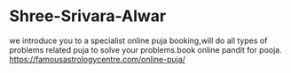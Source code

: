 # Shree-Srivara-Alwar
we introduce you to a specialist online puja booking,will do all types of problems related puja to solve your problems.book online pandit for pooja.                         https://famousastrologycentre.com/online-puja/
